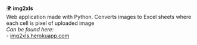 🌍 **img2xls**
<br>Web application made with Python.
Converts images to Excel sheets where each cell is pixel of uploaded image
<br>*Can be found here:*<br>- <a href="https://img2xls.herokuapp.com">img2xls.herokuapp.com</a>
